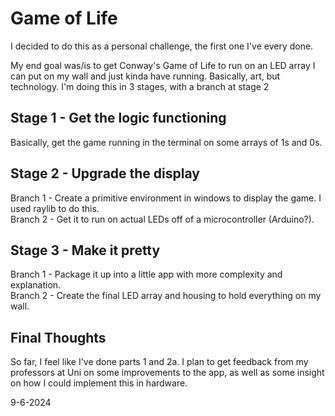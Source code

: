 # Game of Life

I decided to do this as a personal challenge, the first one I've every done. 

My end goal was/is to get Conway's Game of Life to run on an LED array I can put on my wall and just kinda have running. Basically, art, but technology.
I'm doing this in 3 stages, with a branch at stage 2


## Stage 1 - Get the logic functioning
  Basically, get the game running in the terminal on some arrays of 1s and 0s.


## Stage 2 - Upgrade the display
  Branch 1 - Create a primitive environment in windows to display the game. I used raylib to do this.<br>
  Branch 2 - Get it to run on actual LEDs off of a microcontroller (Arduino?).


## Stage 3 - Make it pretty
  Branch 1 - Package it up into a little app with more complexity and explanation.<br>
  Branch 2 - Create the final LED array and housing to hold everything on my wall.


## Final Thoughts
So far, I feel like I've done parts 1 and 2a. I plan to get feedback from my professors at Uni on some improvements to the app, as well as some insight on how I could implement this in hardware. 

9-6-2024



